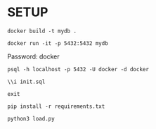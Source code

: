 # SETUP

```
docker build -t mydb .
```

```
docker run -it -p 5432:5432 mydb
```

Password: docker
```
psql -h localhost -p 5432 -U docker -d docker
```

```
\\i init.sql
```

```
exit
```

```
pip install -r requirements.txt
```

```
python3 load.py
```
